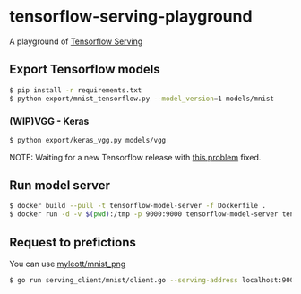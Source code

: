 # tensorflow-serving-playground
A playground of [Tensorflow Serving](https://www.tensorflow.org/serving)

## Export Tensorflow models

```bash
$ pip install -r requirements.txt
$ python export/mnist_tensorflow.py --model_version=1 models/mnist
```

### (WIP)VGG - Keras

```bash
$ python export/keras_vgg.py models/vgg
```

NOTE: Waiting for a new Tensorflow release with [this problem](https://github.com/tensorflow/tensorflow/issues/14284) fixed.

## Run model server

```bash
$ docker build --pull -t tensorflow-model-server -f Dockerfile .
$ docker run -d -v $(pwd):/tmp -p 9000:9000 tensorflow-model-server tensorflow_model_server --port=9000 --model_name=mnist --model_base_path=/tmp/models/mnist
```

## Request to prefictions

You can use [myleott/mnist_png](https://github.com/myleott/mnist_png)

```bash
$ go run serving_client/mnist/client.go --serving-address localhost:9000 mnist_png/1/1039.png
```


